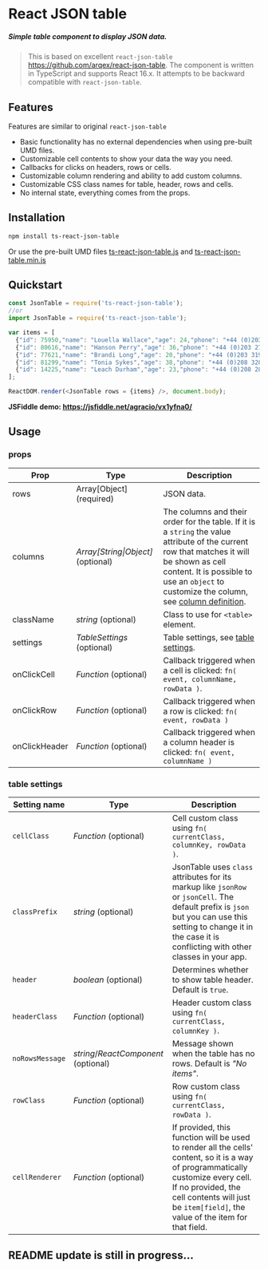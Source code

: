 # React JSON table

##### Simple table component to display JSON data.


> This is based on excellent `react-json-table` https://github.com/arqex/react-json-table. 
The component is written in TypeScript and supports React 16.x. 
It attempts to be backward compatible with `react-json-table`.

## Features

Features are similar to original `react-json-table`

* Basic functionality has no external dependencies when using pre-built UMD files.
* Customizable cell contents to show your data the way you need.
* Callbacks for clicks on headers, rows or cells.
* Customizable column rendering and ability to add custom columns.
* Customizable CSS class names for table, header, rows and cells.
* No internal state, everything comes from the props.


## Installation
```bash
npm install ts-react-json-table
```

Or use the pre-built UMD files [ts-react-json-table.js](https://github.com/agracio/ts-react-json-table/blob/master/build/ts-react-json-table.js) 
and [ts-react-json-table.min.js](https://github.com/agracio/ts-react-json-table/blob/master/build/ts-react-json-table.min.js) 

## Quickstart

 ```js
const JsonTable = require('ts-react-json-table');
//or
import JsonTable = require('ts-react-json-table');
 ```
 
```js
var items = [
  {"id": 75950,"name": "Louella Wallace","age": 24,"phone": "+44 (0)203 437 7302","color": "green"},
  {"id": 80616,"name": "Hanson Perry","age": 36,"phone": "+44 (0)203 279 3708","color": "brown"},
  {"id": 77621,"name": "Brandi Long","age": 20,"phone": "+44 (0)203 319 4880","color": "gray"},
  {"id": 81299,"name": "Tonia Sykes","age": 38,"phone": "+44 (0)208 328 3671","color": "blue"},
  {"id": 14225,"name": "Leach Durham","age": 23,"phone": "+44 (0)208 280 9572","color": "green"}
];

ReactDOM.render(<JsonTable rows = {items} />, document.body);
```
**JSFiddle demo: https://jsfiddle.net/agracio/vx1yfna0/**

## Usage

### props

Prop | Type | Description
---|---|---
rows | Array[Object] (required) | JSON data.
columns | *Array[String\|Object]* (optional) | The columns and their order for the table. If it is a `string` the value attribute of the current row that matches it will be shown as cell content. It is possible to use an `object` to customize the column, see [column definition](#column-definition).
className | *string* (optional)| Class to use for `<table>` element.
settings | *TableSettings* (optional)| Table settings, see [table settings](#table-settings).
onClickCell | *Function* (optional)| Callback triggered when a cell is clicked: `fn( event, columnName, rowData )`.
onClickRow | *Function* (optional)| Callback triggered when a row is clicked: `fn( event, rowData )`
onClickHeader | *Function* (optional)| Callback triggered when a column header is clicked: `fn( event, columnName )`

### table settings

Setting name | Type | Description
---|---|---
`cellClass` | *Function* (optional) | Cell custom class using `fn( currentClass, columnKey, rowData )`.
`classPrefix` | *string* (optional) | JsonTable uses `class` attributes for its markup like `jsonRow` or `jsonCell`. The default prefix is `json` but you can use this setting to change it in the case it is conflicting with other classes in your app.
`header` | *boolean* (optional) | Determines whether to show table header. Default is `true`.
`headerClass` | *Function* (optional) | Header custom class using `fn( currentClass, columnKey )`.
`noRowsMessage` | *string*\/*ReactComponent*  (optional) | Message shown when the table has no rows. Default is *"No items"*.
`rowClass` | *Function* (optional) | Row custom class using `fn( currentClass, rowData )`.
`cellRenderer` | *Function* (optional) | If provided, this function will be used to render all the cells' content, so it is a way of programmatically customize every cell. If no provided, the cell contents will just be `item[field]`, the value of the item for that field.


## README update is still in progress...